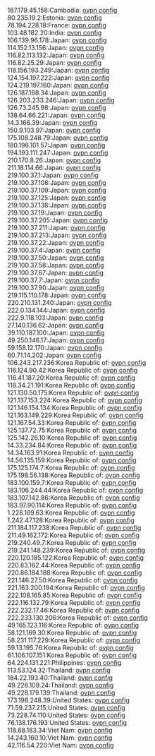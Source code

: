 167.179.45.158:Cambodia: [ovpn config](vpn/167_179_45_158.ovpn)  
80.235.19.2:Estonia: [ovpn config](vpn/80_235_19_2.ovpn)  
78.194.228.18:France: [ovpn config](vpn/78_194_228_18.ovpn)  
103.48.182.20:India: [ovpn config](vpn/103_48_182_20.ovpn)  
106.139.96.178:Japan: [ovpn config](vpn/106_139_96_178.ovpn)  
114.152.13.156:Japan: [ovpn config](vpn/114_152_13_156.ovpn)  
116.82.113.132:Japan: [ovpn config](vpn/116_82_113_132.ovpn)  
116.82.25.29:Japan: [ovpn config](vpn/116_82_25_29.ovpn)  
118.156.193.249:Japan: [ovpn config](vpn/118_156_193_249.ovpn)  
124.154.197.222:Japan: [ovpn config](vpn/124_154_197_222.ovpn)  
124.219.197.160:Japan: [ovpn config](vpn/124_219_197_160.ovpn)  
126.187.168.34:Japan: [ovpn config](vpn/126_187_168_34.ovpn)  
126.203.233.246:Japan: [ovpn config](vpn/126_203_233_246.ovpn)  
126.73.245.98:Japan: [ovpn config](vpn/126_73_245_98.ovpn)  
138.64.66.221:Japan: [ovpn config](vpn/138_64_66_221.ovpn)  
14.3.166.39:Japan: [ovpn config](vpn/14_3_166_39.ovpn)  
150.9.103.97:Japan: [ovpn config](vpn/150_9_103_97.ovpn)  
175.108.248.79:Japan: [ovpn config](vpn/175_108_248_79.ovpn)  
180.196.101.57:Japan: [ovpn config](vpn/180_196_101_57.ovpn)  
194.193.111.247:Japan: [ovpn config](vpn/194_193_111_247.ovpn)  
210.170.8.26:Japan: [ovpn config](vpn/210_170_8_26.ovpn)  
211.18.114.66:Japan: [ovpn config](vpn/211_18_114_66.ovpn)  
219.100.37.1:Japan: [ovpn config](vpn/219_100_37_1.ovpn)  
219.100.37.108:Japan: [ovpn config](vpn/219_100_37_108.ovpn)  
219.100.37.109:Japan: [ovpn config](vpn/219_100_37_109.ovpn)  
219.100.37.125:Japan: [ovpn config](vpn/219_100_37_125.ovpn)  
219.100.37.138:Japan: [ovpn config](vpn/219_100_37_138.ovpn)  
219.100.37.19:Japan: [ovpn config](vpn/219_100_37_19.ovpn)  
219.100.37.205:Japan: [ovpn config](vpn/219_100_37_205.ovpn)  
219.100.37.211:Japan: [ovpn config](vpn/219_100_37_211.ovpn)  
219.100.37.213:Japan: [ovpn config](vpn/219_100_37_213.ovpn)  
219.100.37.22:Japan: [ovpn config](vpn/219_100_37_22.ovpn)  
219.100.37.4:Japan: [ovpn config](vpn/219_100_37_4.ovpn)  
219.100.37.50:Japan: [ovpn config](vpn/219_100_37_50.ovpn)  
219.100.37.58:Japan: [ovpn config](vpn/219_100_37_58.ovpn)  
219.100.37.67:Japan: [ovpn config](vpn/219_100_37_67.ovpn)  
219.100.37.7:Japan: [ovpn config](vpn/219_100_37_7.ovpn)  
219.100.37.90:Japan: [ovpn config](vpn/219_100_37_90.ovpn)  
219.115.110.178:Japan: [ovpn config](vpn/219_115_110_178.ovpn)  
220.210.131.240:Japan: [ovpn config](vpn/220_210_131_240.ovpn)  
222.0.134.144:Japan: [ovpn config](vpn/222_0_134_144.ovpn)  
222.9.118.103:Japan: [ovpn config](vpn/222_9_118_103.ovpn)  
27.140.136.62:Japan: [ovpn config](vpn/27_140_136_62.ovpn)  
39.110.187.100:Japan: [ovpn config](vpn/39_110_187_100.ovpn)  
49.250.146.17:Japan: [ovpn config](vpn/49_250_146_17.ovpn)  
59.158.12.170:Japan: [ovpn config](vpn/59_158_12_170.ovpn)  
60.71.14.202:Japan: [ovpn config](vpn/60_71_14_202.ovpn)  
106.243.217.236:Korea Republic of: [ovpn config](vpn/106_243_217_236.ovpn)  
116.124.90.42:Korea Republic of: [ovpn config](vpn/116_124_90_42.ovpn)  
116.41.187.20:Korea Republic of: [ovpn config](vpn/116_41_187_20.ovpn)  
118.34.21.191:Korea Republic of: [ovpn config](vpn/118_34_21_191.ovpn)  
121.130.50.175:Korea Republic of: [ovpn config](vpn/121_130_50_175.ovpn)  
121.137.153.224:Korea Republic of: [ovpn config](vpn/121_137_153_224.ovpn)  
121.146.154.134:Korea Republic of: [ovpn config](vpn/121_146_154_134.ovpn)  
121.163.149.229:Korea Republic of: [ovpn config](vpn/121_163_149_229.ovpn)  
121.167.54.33:Korea Republic of: [ovpn config](vpn/121_167_54_33.ovpn)  
125.137.72.75:Korea Republic of: [ovpn config](vpn/125_137_72_75.ovpn)  
125.142.26.10:Korea Republic of: [ovpn config](vpn/125_142_26_10.ovpn)  
14.33.234.84:Korea Republic of: [ovpn config](vpn/14_33_234_84.ovpn)  
14.34.163.91:Korea Republic of: [ovpn config](vpn/14_34_163_91.ovpn)  
14.56.135.159:Korea Republic of: [ovpn config](vpn/14_56_135_159.ovpn)  
175.125.174.7:Korea Republic of: [ovpn config](vpn/175_125_174_7.ovpn)  
175.198.56.138:Korea Republic of: [ovpn config](vpn/175_198_56_138.ovpn)  
183.100.159.7:Korea Republic of: [ovpn config](vpn/183_100_159_7.ovpn)  
183.106.244.44:Korea Republic of: [ovpn config](vpn/183_106_244_44.ovpn)  
183.107.142.86:Korea Republic of: [ovpn config](vpn/183_107_142_86.ovpn)  
183.97.90.114:Korea Republic of: [ovpn config](vpn/183_97_90_114.ovpn)  
1.228.169.63:Korea Republic of: [ovpn config](vpn/1_228_169_63.ovpn)  
1.242.47.128:Korea Republic of: [ovpn config](vpn/1_242_47_128.ovpn)  
211.184.117.238:Korea Republic of: [ovpn config](vpn/211_184_117_238.ovpn)  
211.49.162.172:Korea Republic of: [ovpn config](vpn/211_49_162_172.ovpn)  
219.240.49.7:Korea Republic of: [ovpn config](vpn/219_240_49_7.ovpn)  
219.241.148.239:Korea Republic of: [ovpn config](vpn/219_241_148_239.ovpn)  
220.120.185.122:Korea Republic of: [ovpn config](vpn/220_120_185_122.ovpn)  
220.83.162.44:Korea Republic of: [ovpn config](vpn/220_83_162_44.ovpn)  
220.86.184.188:Korea Republic of: [ovpn config](vpn/220_86_184_188.ovpn)  
221.146.27.50:Korea Republic of: [ovpn config](vpn/221_146_27_50.ovpn)  
221.163.200.194:Korea Republic of: [ovpn config](vpn/221_163_200_194.ovpn)  
222.108.165.85:Korea Republic of: [ovpn config](vpn/222_108_165_85.ovpn)  
222.116.132.79:Korea Republic of: [ovpn config](vpn/222_116_132_79.ovpn)  
222.232.17.46:Korea Republic of: [ovpn config](vpn/222_232_17_46.ovpn)  
222.233.130.206:Korea Republic of: [ovpn config](vpn/222_233_130_206.ovpn)  
49.165.123.116:Korea Republic of: [ovpn config](vpn/49_165_123_116.ovpn)  
58.121.169.30:Korea Republic of: [ovpn config](vpn/58_121_169_30.ovpn)  
58.231.117.229:Korea Republic of: [ovpn config](vpn/58_231_117_229.ovpn)  
59.13.195.76:Korea Republic of: [ovpn config](vpn/59_13_195_76.ovpn)  
61.106.107.151:Korea Republic of: [ovpn config](vpn/61_106_107_151.ovpn)  
64.224.131.221:Philippines: [ovpn config](vpn/64_224_131_221.ovpn)  
113.53.124.32:Thailand: [ovpn config](vpn/113_53_124_32.ovpn)  
184.22.193.40:Thailand: [ovpn config](vpn/184_22_193_40.ovpn)  
49.228.109.24:Thailand: [ovpn config](vpn/49_228_109_24.ovpn)  
49.228.179.139:Thailand: [ovpn config](vpn/49_228_179_139.ovpn)  
173.198.248.39:United States: [ovpn config](vpn/173_198_248_39.ovpn)  
71.59.237.215:United States: [ovpn config](vpn/71_59_237_215.ovpn)  
73.228.74.110:United States: [ovpn config](vpn/73_228_74_110.ovpn)  
76.138.176.193:United States: [ovpn config](vpn/76_138_176_193.ovpn)  
118.68.183.34:Viet Nam: [ovpn config](vpn/118_68_183_34.ovpn)  
14.243.160.10:Viet Nam: [ovpn config](vpn/14_243_160_10.ovpn)  
42.116.54.220:Viet Nam: [ovpn config](vpn/42_116_54_220.ovpn)  
